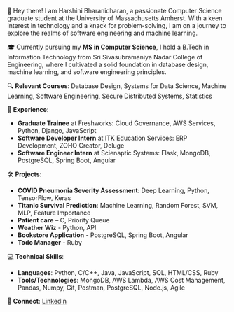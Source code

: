 👋 Hey there! I am Harshini Bharanidharan, a passionate Computer Science graduate student at the University of Massachusetts Amherst. With a keen interest in technology and a knack for problem-solving, I am on a journey to explore the realms of software engineering and machine learning.

🎓 Currently pursuing my **MS in Computer Science**, I hold a B.Tech in Information Technology from Sri Sivasubramaniya Nadar College of Engineering, where I cultivated a solid foundation in database design, machine learning, and software engineering principles.

🔍 **Relevant Courses**: Database Design, Systems for Data Science, Machine Learning, Software Engineering, Secure Distributed Systems, Statistics

💼 **Experience**:
- **Graduate Trainee** at Freshworks: Cloud Governance, AWS Services, Python, Django, JavaScript
- **Software Developer Intern** at ITK Education Services: ERP Development, ZOHO Creator, Deluge
- **Software Engineer Intern** at Scienaptic Systems: Flask, MongoDB, PostgreSQL, Spring Boot, Angular

🛠️ **Projects**:
- **COVID Pneumonia Severity Assessment**: Deep Learning, Python, TensorFlow, Keras
- **Titanic Survival Prediction**: Machine Learning, Random Forest, SVM, MLP, Feature Importance
- **Patient care** – C, Priority Queue
- **Weather Wiz** - Python, API
- **Bookstore Application** -  PostgreSQL, Spring Boot, Angular
- **Todo Manager** - Ruby

💻 **Technical Skills**:
- **Languages**: Python, C/C++, Java, JavaScript, SQL, HTML/CSS, Ruby
- **Tools/Technologies**: MongoDB, AWS Lambda, AWS Cost Management, Pandas, Numpy, Git, Postman, PostgreSQL, Node.js, Agile

🔗 **Connect**: [LinkedIn](https://linkedin.com/in/harshini-bharani)

